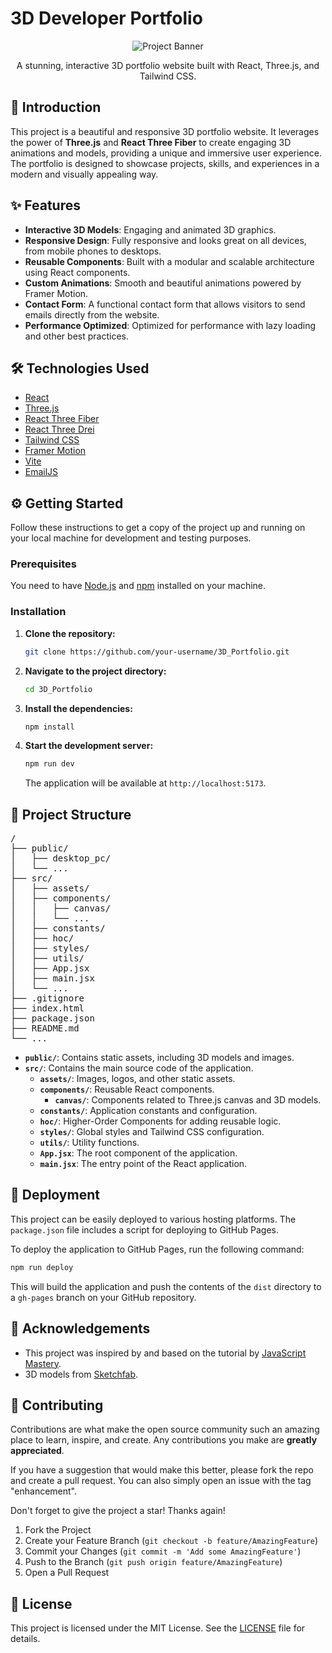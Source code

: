 # 3D Developer Portfolio

<div align="center">
  <img src="https://github.com/Sarthak-code360/3D_Portfolio/assets/74900672/1b06669e-4e61-4648-b5e9-e9dc1a8d18dc" alt="Project Banner">
</div>

<div align="center">

A stunning, interactive 3D portfolio website built with React, Three.js, and Tailwind CSS.

</div>

## 🚀 Introduction

This project is a beautiful and responsive 3D portfolio website. It leverages the power of **Three.js** and **React Three Fiber** to create engaging 3D animations and models, providing a unique and immersive user experience. The portfolio is designed to showcase projects, skills, and experiences in a modern and visually appealing way.

## ✨ Features

- **Interactive 3D Models**: Engaging and animated 3D graphics.
- **Responsive Design**: Fully responsive and looks great on all devices, from mobile phones to desktops.
- **Reusable Components**: Built with a modular and scalable architecture using React components.
- **Custom Animations**: Smooth and beautiful animations powered by Framer Motion.
- **Contact Form**: A functional contact form that allows visitors to send emails directly from the website.
- **Performance Optimized**: Optimized for performance with lazy loading and other best practices.

## 🛠️ Technologies Used

- [React](https://reactjs.org/)
- [Three.js](https://threejs.org/)
- [React Three Fiber](https://docs.pmnd.rs/react-three-fiber/getting-started/introduction)
- [React Three Drei](https://github.com/pmndrs/drei)
- [Tailwind CSS](https://tailwindcss.com/)
- [Framer Motion](https://www.framer.com/motion/)
- [Vite](https://vitejs.dev/)
- [EmailJS](https://www.emailjs.com/)

## ⚙️ Getting Started

Follow these instructions to get a copy of the project up and running on your local machine for development and testing purposes.

### Prerequisites

You need to have [Node.js](https://nodejs.org/) and [npm](https://www.npmjs.com/) installed on your machine.

### Installation

1. **Clone the repository:**
   ```sh
   git clone https://github.com/your-username/3D_Portfolio.git
   ```
2. **Navigate to the project directory:**
   ```sh
   cd 3D_Portfolio
   ```
3. **Install the dependencies:**
   ```sh
   npm install
   ```
4. **Start the development server:**
   ```sh
   npm run dev
   ```
   The application will be available at `http://localhost:5173`.

## 📂 Project Structure

<pre>
/
├── public/
│   ├── desktop_pc/
│   └── ...
├── src/
│   ├── assets/
│   ├── components/
│   │   ├── canvas/
│   │   └── ...
│   ├── constants/
│   ├── hoc/
│   ├── styles/
│   ├── utils/
│   ├── App.jsx
│   ├── main.jsx
│   └── ...
├── .gitignore
├── index.html
├── package.json
├── README.md
└── ...
</pre>

- **`public/`**: Contains static assets, including 3D models and images.
- **`src/`**: Contains the main source code of the application.
  - **`assets/`**: Images, logos, and other static assets.
  - **`components/`**: Reusable React components.
    - **`canvas/`**: Components related to Three.js canvas and 3D models.
  - **`constants/`**: Application constants and configuration.
  - **`hoc/`**: Higher-Order Components for adding reusable logic.
  - **`styles/`**: Global styles and Tailwind CSS configuration.
  - **`utils/`**: Utility functions.
  - **`App.jsx`**: The root component of the application.
  - **`main.jsx`**: The entry point of the React application.

## 🚀 Deployment

This project can be easily deployed to various hosting platforms. The `package.json` file includes a script for deploying to GitHub Pages.

To deploy the application to GitHub Pages, run the following command:

```sh
npm run deploy
```

This will build the application and push the contents of the `dist` directory to a `gh-pages` branch on your GitHub repository.

## 🙏 Acknowledgements

- This project was inspired by and based on the tutorial by [JavaScript Mastery](https://www.youtube.com/@javascriptmastery).
- 3D models from [Sketchfab](https://sketchfab.com/).

## 🤝 Contributing

Contributions are what make the open source community such an amazing place to learn, inspire, and create. Any contributions you make are **greatly appreciated**.

If you have a suggestion that would make this better, please fork the repo and create a pull request. You can also simply open an issue with the tag "enhancement".

Don't forget to give the project a star! Thanks again!

1. Fork the Project
2. Create your Feature Branch (`git checkout -b feature/AmazingFeature`)
3. Commit your Changes (`git commit -m 'Add some AmazingFeature'`)
4. Push to the Branch (`git push origin feature/AmazingFeature`)
5. Open a Pull Request

## 📄 License

This project is licensed under the MIT License. See the [LICENSE](LICENSE) file for details.
